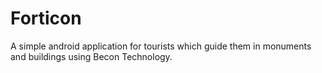 # Forticon
A simple android application for tourists which guide them in monuments and buildings using Becon Technology.

